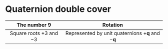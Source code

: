 # Quaternion double cover

|       The number $9$       |                            Rotation                             |
| :------------------------: | :-------------------------------------------------------------: |
| Square roots $+3$ and $-3$ | Represented by unit quaternions $+\mathbf{q}$ and $-\mathbf{q}$ |

